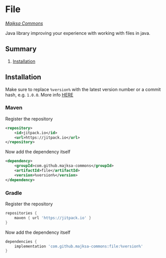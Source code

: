 # File
_[Majksa Commons](https://github.com/majksa-commons)_

Java library improving your experience with working with files in java.

## Summary
1. [Installation](#installation)

## Installation
Make sure to replace `%version%` with the latest version number or a commit hash, e.g. `1.0.0`.
More info [HERE](https://jitpack.io/#majksa-commons/file)

###  Maven
Register the repository
```xml
<repository>
    <id>jitpack.io</id>
    <url>https://jitpack.io</url>
</repository>
```
Now add the dependency itself
```xml
<dependency>
    <groupId>com.github.majksa-commons</groupId>
    <artifactId>file</artifactId>
    <version>%version%</version>
</dependency>
```
###  Gradle
Register the repository
```gradle
repositories {
    maven { url 'https://jitpack.io' }
}
```
Now add the dependency itself
```gradle
dependencies {
    implementation 'com.github.majksa-commons:file:%version%'
}
```